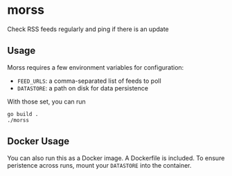 # morss

Check RSS feeds regularly and ping if there is an update

## Usage

Morss requires a few environment variables for configuration:

- `FEED_URLS`: a comma-separated list of feeds to poll
- `DATASTORE`: a path on disk for data persistence

With those set, you can run

```
go build .
./morss
```

## Docker Usage

You can also run this as a Docker image. A Dockerfile is included. To ensure peristence across runs, mount your `DATASTORE` into the container.